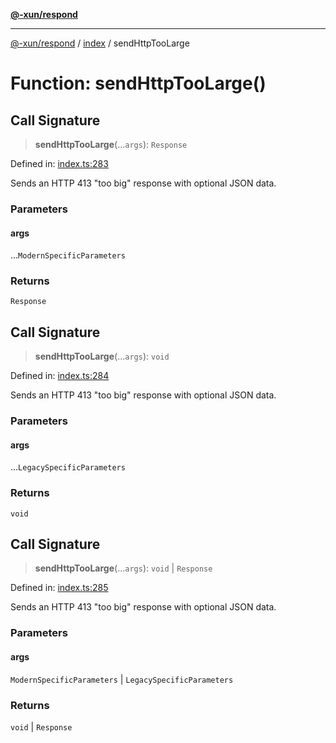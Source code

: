 [**@-xun/respond**](../../README.md)

***

[@-xun/respond](../../README.md) / [index](../README.md) / sendHttpTooLarge

# Function: sendHttpTooLarge()

## Call Signature

> **sendHttpTooLarge**(...`args`): `Response`

Defined in: [index.ts:283](https://github.com/Xunnamius/api-utils/blob/e8ce4963b8daa4c21bc4c8b9f74bbf11b683a0d4/packages/respond/src/index.ts#L283)

Sends an HTTP 413 "too big" response with optional JSON data.

### Parameters

#### args

...`ModernSpecificParameters`

### Returns

`Response`

## Call Signature

> **sendHttpTooLarge**(...`args`): `void`

Defined in: [index.ts:284](https://github.com/Xunnamius/api-utils/blob/e8ce4963b8daa4c21bc4c8b9f74bbf11b683a0d4/packages/respond/src/index.ts#L284)

Sends an HTTP 413 "too big" response with optional JSON data.

### Parameters

#### args

...`LegacySpecificParameters`

### Returns

`void`

## Call Signature

> **sendHttpTooLarge**(...`args`): `void` \| `Response`

Defined in: [index.ts:285](https://github.com/Xunnamius/api-utils/blob/e8ce4963b8daa4c21bc4c8b9f74bbf11b683a0d4/packages/respond/src/index.ts#L285)

Sends an HTTP 413 "too big" response with optional JSON data.

### Parameters

#### args

`ModernSpecificParameters` | `LegacySpecificParameters`

### Returns

`void` \| `Response`

